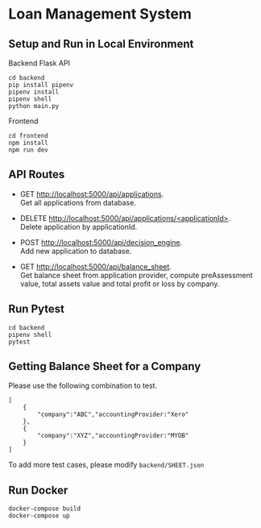 # Loan Management System 

## Setup and Run in Local Environment
Backend Flask API
```
cd backend
pip install pipenv
pipenv install
pipenv shell
python main.py
```

Frontend
```
cd frontend
npm install
npm run dev
```

## API Routes
* GET [http://localhost:5000/api/applications](http://localhost:3000/api/applications). <br>Get all applications from database.

* DELETE [http://localhost:5000/api/applications/\<applicationId>](http://localhost:3000/api/applications/<applicationId>). <br>Delete application by applicationId.

* POST [http://localhost:5000/api/decision_engine](http://localhost:3000/api/decision_engine). <br>Add new application to database.

* GET [http://localhost:5000/api/balance_sheet](http://localhost:3000/api/balance_sheet). <br>Get balance sheet from application provider, compute preAssessment value, total assets value and total profit or loss by company.

## Run Pytest
```
cd backend
pipenv shell
pytest
```

## Getting Balance Sheet for a Company

Please use the following combination to test.

```
[
    {
        "company":"ABC","accountingProvider:"Xero"
    },
    {
        "company":"XYZ","accountingProvider:"MYOB"
    }
]
```
To add more test cases, please modify `backend/SHEET.json`



## Run Docker
```
docker-compose build
docker-compose up
```